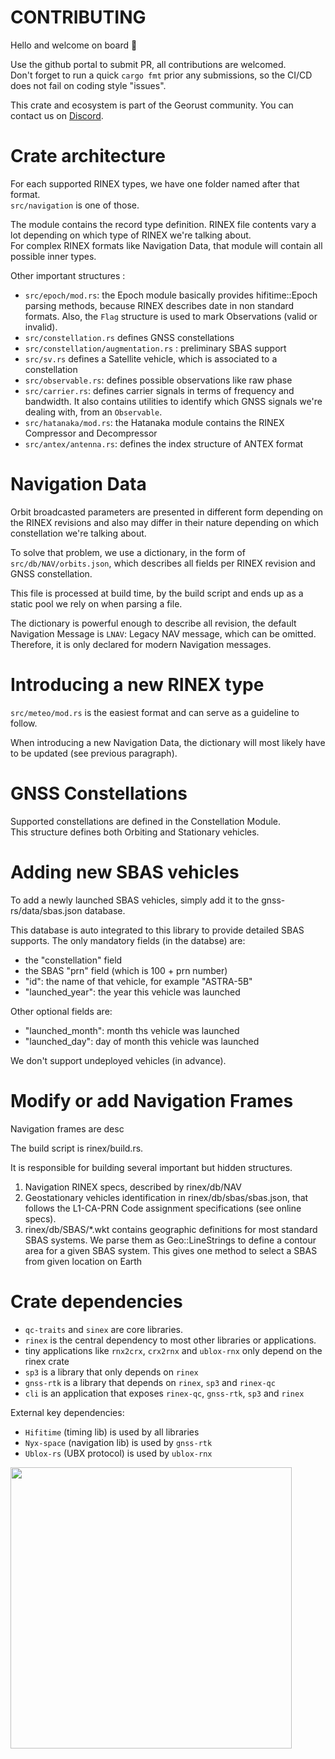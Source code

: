 CONTRIBUTING
============

Hello and welcome on board :wave:

Use the github portal to submit PR, all contributions are welcomed.  
Don't forget to run a quick `cargo fmt` prior any submissions, so the CI/CD does not fail
on coding style "issues".

This crate and ecosystem is part of the Georust community. 
You can contact us on [Discord](https://discord.gg/Fp2aape).

Crate architecture
==================

For each supported RINEX types, we have one folder named after that format.  
`src/navigation` is one of those. 

The module contains the record type definition. RINEX file contents vary a lot
depending on which type of RINEX we're talking about.  
For complex RINEX formats like Navigation Data, that module will contain all possible inner types.

Other important structures :
- `src/epoch/mod.rs`: the Epoch module basically provides
hifitime::Epoch parsing methods, because RINEX describes date in non standard formats.
Also, the `Flag` structure is used to mark Observations (valid or invalid).
- `src/constellation.rs` defines GNSS constellations
- `src/constellation/augmentation.rs` : preliminary SBAS support
- `src/sv.rs` defines a Satellite vehicle, which is associated to a constellation
- `src/observable.rs`: defines possible observations like raw phase
- `src/carrier.rs`: defines carrier signals in terms of frequency and bandwidth.
It also contains utilities to identify which GNSS signals we're dealing with,
from an `Observable`.
- `src/hatanaka/mod.rs`: the Hatanaka module contains the RINEX Compressor and Decompressor 
- `src/antex/antenna.rs`: defines the index structure of ANTEX format

Navigation Data
===============

Orbit broadcasted parameters are presented in different form depending on the RINEX revisions
and also may differ in their nature depending on which constellation we're talking about.

To solve that problem, we use a dictionary, in the form of `src/db/NAV/orbits.json`,
which describes all fields per RINEX revision and GNSS constellation.

This file is processed at build time, by the build script and ends up as a static 
pool we rely on when parsing a file. 

The dictionary is powerful enough to describe all revision, the default Navigation Message
is `LNAV`: Legacy NAV message, which can be omitted. Therefore, it is only declared 
for modern Navigation messages.

Introducing a new RINEX type
============================

`src/meteo/mod.rs` is the easiest format and can serve as a guideline to follow.

When introducing a new Navigation Data, the dictionary will most likely have to be updated (see previous paragraph).

GNSS Constellations
===================

Supported constellations are defined in the Constellation Module.  
This structure defines both Orbiting and Stationary vehicles.

Adding new SBAS vehicles
========================

To add a newly launched SBAS vehicles, simply add it to the
gnss-rs/data/sbas.json database.

This database is auto integrated to this library to provide
detailed SBAS supports. The only mandatory fields (in the databse) are:
- the "constellation" field
- the SBAS "prn" field (which is 100 + prn number)
- "id": the name of that vehicle, for example "ASTRA-5B"
- "launched\_year": the year this vehicle was launched

Other optional fields are:
- "launched\_month": month ths vehicle was launched
- "launched\_day": day of month this vehicle was launched

We don't support undeployed vehicles (in advance).

Modify or add Navigation Frames
===============================

Navigation frames are desc

The build script is rinex/build.rs.

It is responsible for building several important but hidden structures.

1. Navigation RINEX specs, described by rinex/db/NAV
2. Geostationary vehicles identification in rinex/db/sbas/sbas.json,
that follows the L1-CA-PRN Code assignment specifications (see online specs).
3. rinex/db/SBAS/*.wkt contains geographic definitions for most
standard SBAS systems. We parse them as Geo::LineStrings to
define a contour area for a given SBAS system. This gives one method
to select a SBAS from given location on Earth

Crate dependencies
==================

- `qc-traits` and `sinex` are core libraries.
- `rinex` is the central dependency to most other libraries or applications.
- tiny applications like `rnx2crx`, `crx2rnx` and `ublox-rnx` only depend on the rinex crate
- `sp3` is a library that only depends on `rinex` 
- `gnss-rtk` is a library that depends on `rinex`, `sp3` and `rinex-qc`
- `cli` is an application that exposes `rinex-qc`, `gnss-rtk`, `sp3` and `rinex`

External key dependencies:

- `Hifitime` (timing lib) is used by all libraries
- `Nyx-space` (navigation lib) is used by `gnss-rtk`
- `Ublox-rs` (UBX protocol) is used by `ublox-rnx`

<img align="center" width="450" src="https://github.com/georust/rinex/blob/main/doc/plots/dependencies.png">
